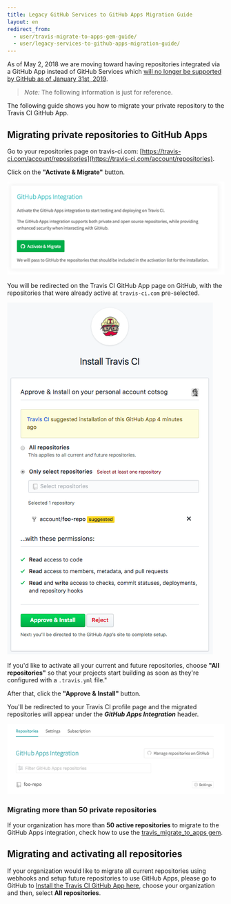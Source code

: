 ```yaml
---
title: Legacy GitHub Services to GitHub Apps Migration Guide
layout: en
redirect_from:
  - user/travis-migrate-to-apps-gem-guide/
  - user/legacy-services-to-github-apps-migration-guide/
---
```


As of May 2, 2018 we are moving toward having repositories integrated via a GitHub App instead of GitHub Services which [will no longer be supported by GitHub as of January 31st, 2019](https://developer.github.com/v3/guides/replacing-github-services/#deprecation-timeline).

> *Note:* The following information is just for reference.

The following guide shows you how to migrate your private repository to the Travis CI GitHub App.

## Migrating private repositories to GitHub Apps

Go to your repositories page on travis-ci.com: [https://travis-ci.com/account/repositories](https://travis-ci.com/account/repositories).

Click on the **"Activate & Migrate"** button.

![Travis CI GitHub App page](/images/migrate/legacy-services-migration-github-apps.png)

You will be redirected on the Travis CI GitHub App page on GitHub, with the repositories that were already active at `travis-ci.com` pre-selected.

![Travis CI GitHub App page](/images/migrate/github-app-page.png)

If you'd like to activate all your current and future repositories, choose **"All repositories"** so that your projects start building as soon as they're configured with a `.travis.yml` file."

After that, click the **"Approve & Install"** button.

You'll be redirected to your Travis CI profile page and the migrated repositories will appear under the **_GitHub Apps Integration_** header.

![travis-ci.com profile page with GitHub App integration](/images/migrate/github-app-repo.png)

### Migrating more than 50 private repositories

If your organization has more than **50 active repositories** to migrate to the GitHub Apps integration, check how to use the [travis_migrate_to_apps gem](/user/migrate/travis-migrate-to-apps-gem-guide/).

## Migrating and activating all repositories

If your organization would like to migrate all current repositories using webhooks and setup future repositories to use GitHub Apps, please go to GitHub to [Install the Travis CI GitHub App here](https://github.com/apps/travis-ci/installations/new), choose your organization and then, select **All repositories**.

